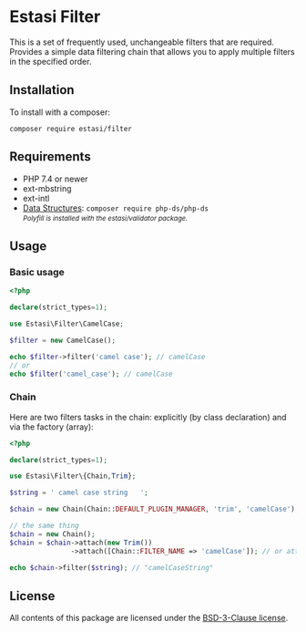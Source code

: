 # Estasi Filter

This is a set of frequently used, unchangeable filters that are required.
Provides a simple data filtering chain that allows you to apply multiple filters in the specified order.

## Installation
To install with a composer:
```
composer require estasi/filter
```

## Requirements
- PHP 7.4 or newer
- ext-mbstring
- ext-intl
- [Data Structures](https://github.com/php-ds/polyfill): 
    `composer require php-ds/php-ds`
    <br><small><i>Polyfill is installed with the estasi/validator package.</i></small>


## Usage

### Basic usage
```php
<?php

declare(strict_types=1);

use Estasi\Filter\CamelCase;

$filter = new CamelCase();

echo $filter->filter('camel case'); // camelCase
// or 
echo $filter('camel_case'); // camelCase
```
### Chain
Here are two filters tasks in the chain: explicitly (by class declaration) and via the factory (array):
```php
<?php

declare(strict_types=1);

use Estasi\Filter\{Chain,Trim};

$string = ' camel case string   ';

$chain = new Chain(Chain::DEFAULT_PLUGIN_MANAGER, 'trim', 'camelCase');

// the same thing
$chain = new Chain();
$chain = $chain->attach(new Trim())
               ->attach([Chain::FILTER_NAME => 'camelCase']); // or attach('camelCase')

echo $chain->filter($string); // "camelCaseString"
```

## License
All contents of this package are licensed under the [BSD-3-Clause license]().